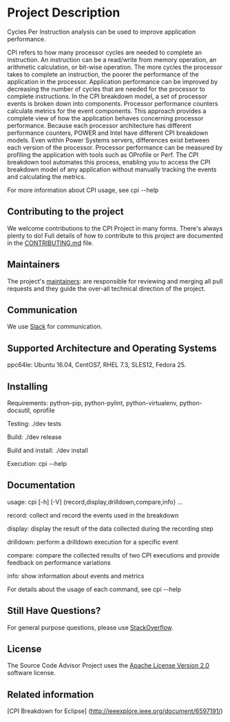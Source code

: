 # Project Description

Cycles Per Instruction analysis can be used to improve application performance.

CPI refers to how many processor cycles are needed to complete an instruction. An instruction can be a read/write from memory operation, an arithmetic calculation, or bit-wise operation. The more cycles the processor takes to complete an instruction, the poorer the performance of the application in the processor. Application performance can be improved by decreasing the number of cycles that are needed for the processor to complete instructions. In the CPI breakdown model, a set of processor events is broken down into components. Processor performance counters calculate metrics for the event components. This approach provides a complete view of how the application behaves concerning processor performance. Because each processor architecture has different performance counters, POWER and Intel have different CPI breakdown models. Even within Power Systems servers, differences exist between each version of the processor. Processor performance can be measured by profiling the application with tools such as OProfile or Perf. The CPI breakdown tool automates this process, enabling you to access the CPI breakdown model of any application without manually tracking the events and calculating the metrics.

For more information about CPI usage, see cpi --help

## Contributing to the project
We welcome contributions to the CPI Project in many forms. There's always plenty to do! Full details of how to contribute to this project are documented in the [CONTRIBUTING.md](CONTRIBUTING.md) file.

## Maintainers
The project's [maintainers](MAINTAINERS.txt): are responsible for reviewing and merging all pull requests and they guide the over-all technical direction of the project.

## Communication <a name="communication"></a>
We use [Slack](https://toolsforpower.slack.org/) for communication.

## Supported Architecture and Operating Systems

ppc64le: Ubuntu 16.04, CentOS7, RHEL 7.3, SLES12, Fedora 25.

## Installing

Requirements: python-pip, python-pylint, python-virtualenv, python-docsutil, oprofile

Testing: ./dev tests

Build: ./dev release

Build and install: ./dev install

Execution: cpi --help

## Documentation

usage: cpi [-h] [-V] {record,display,drilldown,compare,info} ...

record: collect and record the events used in the breakdown

display: display the result of the data collected during the recording step

drilldown: perform a drilldown execution for a specific event

compare: compare the collected results of two CPI executions and provide feedback on performance variations

info: show information about events and metrics

For details about the usage of each command, see cpi <command> --help

## Still Have Questions?
For general purpose questions, please use [StackOverflow](http://stackoverflow.com/questions/tagged/toolsforpower).

## License <a name="license"></a>
The Source Code Advisor Project uses the [Apache License Version 2.0](LICENSE) software license.

## Related information
[CPI Breakdown for Eclipse] (http://ieeexplore.ieee.org/document/6597191/)
